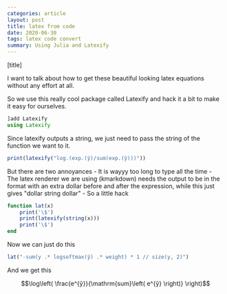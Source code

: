 ```yaml
---
categories: article
layout: post
title: latex from code 
date: 2020-06-30
tags: latex code convert
summary: Using Julia and Latexify
---
```


[title]

I want to talk about how to get these beautiful looking latex equations without any effort at all.

So we use this really cool package called Latexify and hack it a bit to make it easy for ourselves.

```julia
]add Latexify
using Latexify
```

Since latexify outputs a string, we just need to pass the string of the function we want to it.

```julia
print(latexify("log.(exp.(ŷ)/sum(exp.(ŷ)))"))
```

But there are two annoyances - It is wayyy too long to type all the time - The latex renderer we are using (kmarkdown) needs the output to be in the format with an extra dollar before and after the expression, while this just gives "dollar string dollar" - So a little hack

```julia
function lat(x)
    print('\$')
    print(latexify(string(x)))
    print('\$')
end
```

Now we can just do this

```julia
lat("-sum(y .* logsoftmax(ŷ) .* weight) * 1 // size(y, 2)")
```

And we get this

$$\log\left( \frac{e^{ŷ}}{\mathrm{sum}\left( e^{ŷ} \right)} \right)$$
